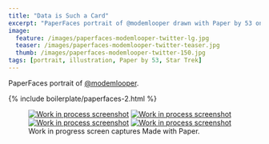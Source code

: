 ```yaml
---
title: "Data is Such a Card"
excerpt: "PaperFaces portrait of @modemlooper drawn with Paper by 53 on an iPad."
image: 
  feature: /images/paperfaces-modemlooper-twitter-lg.jpg
  teaser: /images/paperfaces-modemlooper-twitter-teaser.jpg
  thumb: /images/paperfaces-modemlooper-twitter-150.jpg
tags: [portrait, illustration, Paper by 53, Star Trek]
---
```


PaperFaces portrait of [@modemlooper](http://twitter.com/modemlooper).

{% include boilerplate/paperfaces-2.html %}

<figure class="third">
  <a href="{{ site.url }}/images/paperfaces-modemlooper-process-1-lg.jpg"><img src="{{ site.url }}/images/paperfaces-modemlooper-process-1-600.jpg" alt="Work in process screenshot"></a>
  <a href="{{ site.url }}/images/paperfaces-modemlooper-process-2-lg.jpg"><img src="{{ site.url }}/images/paperfaces-modemlooper-process-2-600.jpg" alt="Work in process screenshot"></a>
  <a href="{{ site.url }}/images/paperfaces-modemlooper-process-3-lg.jpg"><img src="{{ site.url }}/images/paperfaces-modemlooper-process-3-600.jpg" alt="Work in process screenshot"></a>
  <a href="{{ site.url }}/images/paperfaces-modemlooper-process-4-lg.jpg"><img src="{{ site.url }}/images/paperfaces-modemlooper-process-4-600.jpg" alt="Work in process screenshot"></a>
  <figcaption>Work in progress screen captures Made with Paper.</figcaption>
</figure>
